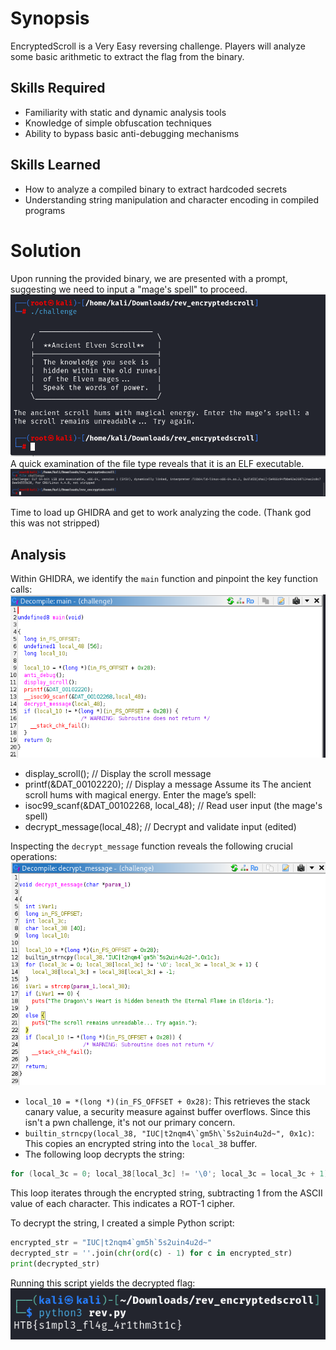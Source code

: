 # Synopsis
EncryptedScroll is a Very Easy reversing challenge. Players will analyze some basic arithmetic to extract the flag from the binary.
## Skills Required

- Familiarity with static and dynamic analysis tools
- Knowledge of simple obfuscation techniques
- Ability to bypass basic anti-debugging mechanisms

## Skills Learned

- How to analyze a compiled binary to extract hardcoded secrets
- Understanding string manipulation and character encoding in compiled programs
# Solution
Upon running the provided binary, we are presented with a prompt, suggesting we need to input a "mage's spell" to proceed.
![](Pasted%20image%2020250327235958.png)
A quick examination of the file type reveals that it is an ELF executable.
![](Pasted%20image%2020250328000024.png)

Time to load up GHIDRA and get to work analyzing the code. (Thank god this was not stripped)

## Analysis
Within GHIDRA, we identify the `main` function and pinpoint the key function calls:
![](Pasted%20image%2020250328000303.png)
- display_scroll(); // Display the scroll message 
- printf(&DAT_00102220); // Display a message Assume its The ancient scroll hums with magical energy. Enter the mage’s spell: 
- isoc99_scanf(&DAT_00102268, local_48); // Read user input (the mage's spell) 
- decrypt_message(local_48); // Decrypt and validate input (edited)

Inspecting the `decrypt_message` function reveals the following crucial operations:
![](Pasted%20image%2020250328000250.png)

* `local_10 = *(long *)(in_FS_OFFSET + 0x28)`: This retrieves the stack canary value, a security measure against buffer overflows. Since this isn't a pwn challenge, it's not our primary concern.
* ``builtin_strncpy(local_38, "IUC|t2nqm4\`gm5h\`5s2uin4u2d~", 0x1c)``: This copies an encrypted string into the `local_38` buffer.
* The following loop decrypts the string:
```c
for (local_3c = 0; local_38[local_3c] != '\0'; local_3c = local_3c + 1) { local_38[local_3c] = local_38[local_3c] + -1; }
```
This loop iterates through the encrypted string, subtracting 1 from the ASCII value of each character. This indicates a ROT-1 cipher.

To decrypt the string, I created a simple Python script:
```python
encrypted_str = "IUC|t2nqm4`gm5h`5s2uin4u2d~"
decrypted_str = ''.join(chr(ord(c) - 1) for c in encrypted_str)
print(decrypted_str)
```

Running this script yields the decrypted flag:
![](Pasted%20image%2020250328001048.png)

